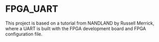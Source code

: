 # FPGA_UART
This project is based on a tutorial from NANDLAND by Russell Merrick, where a UART is built with the FPGA development board and FPGA configuration file.  
